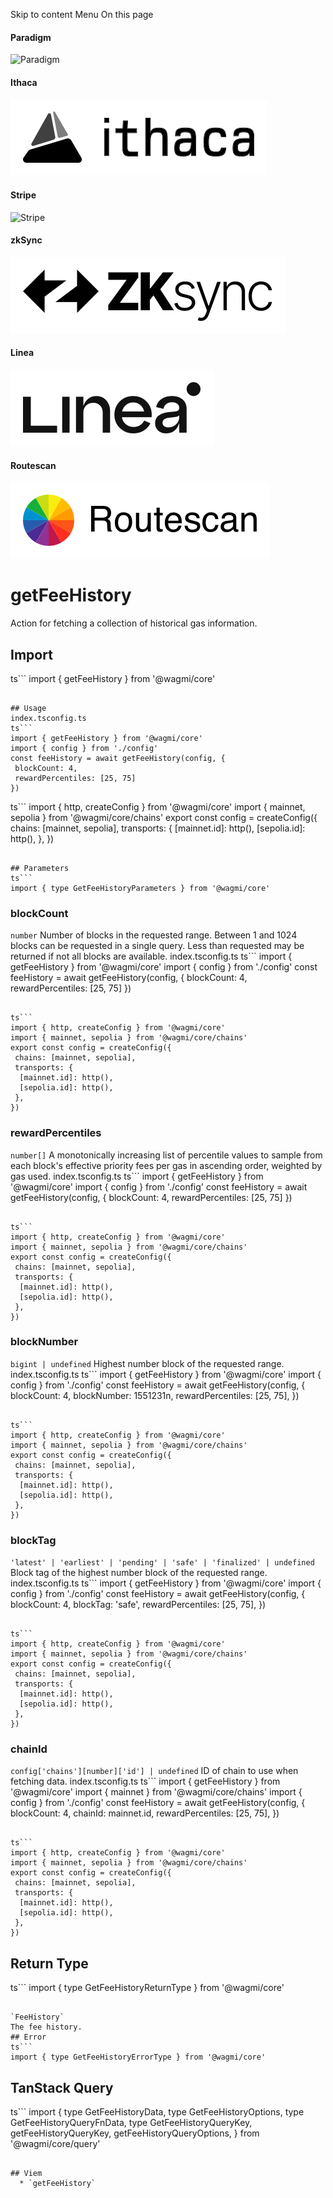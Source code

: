 Skip to content 
Menu
On this page
#### Paradigm
![Paradigm](https://raw.githubusercontent.com/wevm/.github/main/content/sponsors/paradigm-light.svg)
#### Ithaca
![Ithaca](https://raw.githubusercontent.com/wevm/.github/main/content/sponsors/ithaca-light.svg)
#### Stripe
![Stripe](https://raw.githubusercontent.com/wevm/.github/main/content/sponsors/stripe-light.svg)
#### zkSync
![zkSync](https://raw.githubusercontent.com/wevm/.github/main/content/sponsors/zksync-light.svg)
#### Linea
![Linea](https://raw.githubusercontent.com/wevm/.github/main/content/sponsors/linea-light.svg)
#### Routescan
![Routescan](https://raw.githubusercontent.com/wevm/.github/main/content/sponsors/routescan-light.svg)
# getFeeHistory ​
Action for fetching a collection of historical gas information.
## Import ​
ts```
import { getFeeHistory } from '@wagmi/core'
```

## Usage ​
index.tsconfig.ts
ts```
import { getFeeHistory } from '@wagmi/core'
import { config } from './config'
const feeHistory = await getFeeHistory(config, {
 blockCount: 4,
 rewardPercentiles: [25, 75]
})
```

ts```
import { http, createConfig } from '@wagmi/core'
import { mainnet, sepolia } from '@wagmi/core/chains'
export const config = createConfig({
 chains: [mainnet, sepolia],
 transports: {
  [mainnet.id]: http(),
  [sepolia.id]: http(),
 },
})
```

## Parameters ​
ts```
import { type GetFeeHistoryParameters } from '@wagmi/core'
```

### blockCount ​
`number`
Number of blocks in the requested range. Between 1 and 1024 blocks can be requested in a single query. Less than requested may be returned if not all blocks are available.
index.tsconfig.ts
ts```
import { getFeeHistory } from '@wagmi/core'
import { config } from './config'
const feeHistory = await getFeeHistory(config, {
 blockCount: 4, 
 rewardPercentiles: [25, 75]
})
```

ts```
import { http, createConfig } from '@wagmi/core'
import { mainnet, sepolia } from '@wagmi/core/chains'
export const config = createConfig({
 chains: [mainnet, sepolia],
 transports: {
  [mainnet.id]: http(),
  [sepolia.id]: http(),
 },
})
```

### rewardPercentiles ​
`number[]`
A monotonically increasing list of percentile values to sample from each block's effective priority fees per gas in ascending order, weighted by gas used.
index.tsconfig.ts
ts```
import { getFeeHistory } from '@wagmi/core'
import { config } from './config'
const feeHistory = await getFeeHistory(config, {
 blockCount: 4,
 rewardPercentiles: [25, 75] 
})
```

ts```
import { http, createConfig } from '@wagmi/core'
import { mainnet, sepolia } from '@wagmi/core/chains'
export const config = createConfig({
 chains: [mainnet, sepolia],
 transports: {
  [mainnet.id]: http(),
  [sepolia.id]: http(),
 },
})
```

### blockNumber ​
`bigint | undefined`
Highest number block of the requested range.
index.tsconfig.ts
ts```
import { getFeeHistory } from '@wagmi/core'
import { config } from './config'
const feeHistory = await getFeeHistory(config, {
 blockCount: 4,
 blockNumber: 1551231n, 
 rewardPercentiles: [25, 75],
})
```

ts```
import { http, createConfig } from '@wagmi/core'
import { mainnet, sepolia } from '@wagmi/core/chains'
export const config = createConfig({
 chains: [mainnet, sepolia],
 transports: {
  [mainnet.id]: http(),
  [sepolia.id]: http(),
 },
})
```

### blockTag ​
`'latest' | 'earliest' | 'pending' | 'safe' | 'finalized' | undefined`
Block tag of the highest number block of the requested range.
index.tsconfig.ts
ts```
import { getFeeHistory } from '@wagmi/core'
import { config } from './config'
const feeHistory = await getFeeHistory(config, {
 blockCount: 4,
 blockTag: 'safe', 
 rewardPercentiles: [25, 75],
})
```

ts```
import { http, createConfig } from '@wagmi/core'
import { mainnet, sepolia } from '@wagmi/core/chains'
export const config = createConfig({
 chains: [mainnet, sepolia],
 transports: {
  [mainnet.id]: http(),
  [sepolia.id]: http(),
 },
})
```

### chainId ​
`config['chains'][number]['id'] | undefined`
ID of chain to use when fetching data.
index.tsconfig.ts
ts```
import { getFeeHistory } from '@wagmi/core'
import { mainnet } from '@wagmi/core/chains'
import { config } from './config'
const feeHistory = await getFeeHistory(config, {
 blockCount: 4,
 chainId: mainnet.id, 
 rewardPercentiles: [25, 75],
})
```

ts```
import { http, createConfig } from '@wagmi/core'
import { mainnet, sepolia } from '@wagmi/core/chains'
export const config = createConfig({
 chains: [mainnet, sepolia],
 transports: {
  [mainnet.id]: http(),
  [sepolia.id]: http(),
 },
})
```

## Return Type ​
ts```
import { type GetFeeHistoryReturnType } from '@wagmi/core'
```

`FeeHistory`
The fee history.
## Error ​
ts```
import { type GetFeeHistoryErrorType } from '@wagmi/core'
```

## TanStack Query ​
ts```
import {
 type GetFeeHistoryData,
 type GetFeeHistoryOptions,
 type GetFeeHistoryQueryFnData,
 type GetFeeHistoryQueryKey,
 getFeeHistoryQueryKey,
 getFeeHistoryQueryOptions,
} from '@wagmi/core/query'
```

## Viem ​
  * `getFeeHistory`


